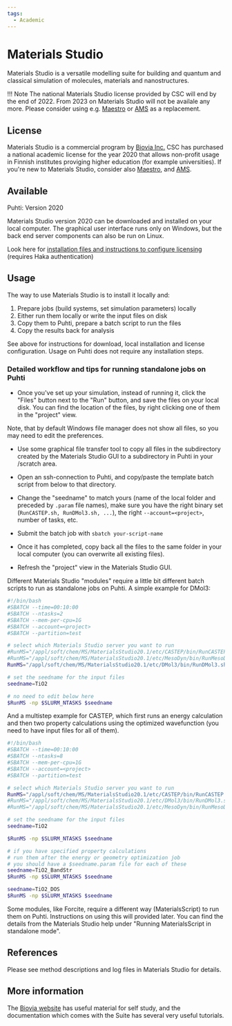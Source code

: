 ```yaml
---
tags:
  - Academic
---
```


# Materials Studio

Materials Studio is a versatile modelling suite for building and 
quantum and classical simulation of molecules, materials and nanostructures.

!!! Note
    The national Materials Studio license provided by CSC will end by the end of 2022.
    From 2023 on Materials Studio will not be availale any more.
    Please consider using e.g. [Maestro](./maestro.md) or [AMS](ams.md) as a replacement.


## License

Materials Studio is a commercial program by [Biovia Inc.](https://3dsbiovia.com/)
CSC has purchased a national academic license for the year 2020 that allows non-profit
usage in Finnish institutes proviging higher education (for example
universities). If you're new to Materials Studio, consider also [Maestro](maestro.md),
and [AMS](ams.md).

## Available

Puhti: Version 2020

Materials Studio version 2020 can be downloaded and installed on your local 
computer. The graphical user interface runs only on Windows, but the
back end server components can also be run on Linux.

Look here for [installation files and instructions to configure licensing](https://wiki.eduuni.fi/display/cscjemma/Materials+Studio) (requires Haka authentication)

## Usage

The way to use Materials Studio is to install it locally and:

1. Prepare jobs (build systems, set simulation parameters) locally
1. Either run them locally or write the input files on disk
1. Copy them to Puhti, prepare a batch script to run the files
1. Copy the results back for analysis

See above for instructions for download, local installation and license configuration.
Usage on Puhti does not require any installation steps.

### Detailed workflow and tips for running standalone jobs on Puhti

* Once you've set up your simulation, instead of running it, click the "Files" button
next to the "Run" button, and save the files on your local disk. You can find the
location of the files, by right clicking one of them in the "project" view.

Note, that by default Windows file manager does not show all files, so you may need
to edit the preferences.

* Use some graphical file transfer tool to copy all files in the subdirectory created
by the Materials Studio GUI to a subdirectory in Puhti in your /scratch area.

* Open an ssh-connection to Puhti, and copy/paste the template batch script from
below to that directory.

* Change the "seedname" to match yours (name of the local folder and preceded by `.param`
file names), make sure you have the right binary set (`RunCASTEP.sh, RunDMol3.sh, ...`),
the right `--account=<project>`, number of tasks, etc.

* Submit the batch job with `sbatch your-script-name`

* Once it has completed, copy back all the files to the same folder in your local
computer (you can overwrite all existing files).

* Refresh the "project" view in the Materials Studio GUI.

Different Materials Studio "modules" require a little bit different batch scripts to run
as standalone jobs on Puhti. A simple example for DMol3:

```bash
#!/bin/bash
#SBATCH --time=00:10:00
#SBATCH --ntasks=2
#SBATCH --mem-per-cpu=1G
#SBATCH --account=<project>
#SBATCH --partition=test

# select which Materials Studio server you want to run
#RunMS="/appl/soft/chem/MS/MaterialsStudio20.1/etc/CASTEP/bin/RunCASTEP.sh"
#RunMS="/appl/soft/chem/MS/MaterialsStudio20.1/etc/MesoDyn/bin/RunMesoDyn.sh"
RunMS="/appl/soft/chem/MS/MaterialsStudio20.1/etc/DMol3/bin/RunDMol3.sh"

# set the seedname for the input files
seedname=TiO2

# no need to edit below here
$RunMS -np $SLURM_NTASKS $seedname
```

And a multistep example for CASTEP, which first runs an energy calculation and then two
property calculations using the optimized wavefunction (you need to have input files for all of them).

```bash
#!/bin/bash
#SBATCH --time=00:10:00
#SBATCH --ntasks=8
#SBATCH --mem-per-cpu=1G
#SBATCH --account=<project>
#SBATCH --partition=test

# select which Materials Studio server you want to run
RunMS="/appl/soft/chem/MS/MaterialsStudio20.1/etc/CASTEP/bin/RunCASTEP.sh"
#RunMS="/appl/soft/chem/MS/MaterialsStudio20.1/etc/DMol3/bin/RunDMol3.sh"
#RunMS="/appl/soft/chem/MS/MaterialsStudio20.1/etc/MesoDyn/bin/RunMesoDyn.sh"

# set the seedname for the input files
seedname=TiO2

$RunMS -np $SLURM_NTASKS $seedname

# if you have specified property calculations
# run them after the energy or geometry optimization job
# you should have a $seedname.param file for each of these
seedname=TiO2_BandStr
$RunMS -np $SLURM_NTASKS $seedname

seedname=TiO2_DOS
$RunMS -np $SLURM_NTASKS $seedname

```

Some modules, like Forcite, require a different way (MaterialsScript) to run them on Puhti.
Instructions on using this will provided later. You can find the details
from the Materials Studio help under "Running MaterialsScript in standalone mode".

## References

Please see method descriptions and log files in Materials Studio for details.

## More information

The [Biovia website](https://3dsbiovia.com/events/webinars/materials-science/)
has useful material for self study, and the documentation which comes with the Suite has several very useful tutorials.

